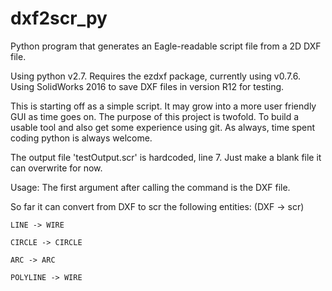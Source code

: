 # dxf2scr_py
Python program that generates an Eagle-readable script file from a 2D DXF file.

Using python v2.7. Requires the ezdxf package, currently using v0.7.6. Using SolidWorks 2016 to save DXF files in version R12 for testing. 

This is starting off as a simple script. It may grow into a more user friendly GUI as time goes on. The purpose of this project is twofold. To build a usable tool and also get some experience using git. As always, time spent coding python is always welcome.

The output file 'testOutput.scr' is hardcoded, line 7. Just make a blank file it can overwrite for now.

Usage: The first argument after calling the command is the DXF file.

So far it can convert from DXF to scr the following entities: (DXF -> scr)

    LINE -> WIRE
  
    CIRCLE -> CIRCLE
  
    ARC -> ARC

    POLYLINE -> WIRE


